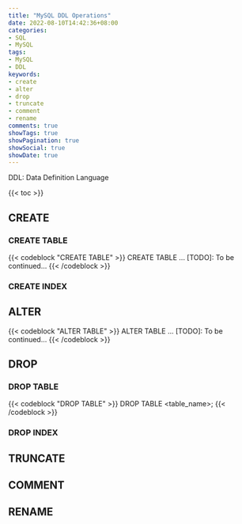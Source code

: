 ```yaml
---
title: "MySQL DDL Operations"
date: 2022-08-10T14:42:36+08:00
categories:
- SQL
- MySQL
tags:
- MySQL
- DDL
keywords:
- create
- alter
- drop
- truncate
- comment
- rename
comments: true
showTags: true
showPagination: true
showSocial: true
showDate: true
---
```



DDL: Data Definition Language
<!--more-->

{{< toc >}}

## CREATE
### CREATE TABLE
{{< codeblock "CREATE TABLE" >}}
CREATE TABLE ...
[TODO]: To be continued...
{{< /codeblock >}}


### CREATE INDEX



## ALTER

{{< codeblock "ALTER TABLE" >}}
ALTER TABLE ...
[TODO]: To be continued...
{{< /codeblock >}}



## DROP

### DROP TABLE

{{< codeblock "DROP TABLE" >}}
DROP TABLE <table_name>;
{{< /codeblock >}}




### DROP INDEX

## TRUNCATE

## COMMENT

## RENAME

